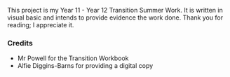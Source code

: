 <p>This project is my Year 11 - Year 12 Transition Summer Work. It is written in visual basic and intends to provide evidence the work done. Thank you for reading; I appreciate it.</p>
<h3>Credits</h3>
<ul>
  <li>Mr Powell for the Transition Workbook</li>
  <li>Alfie Diggins-Barns for providing a digital copy</li>
</ul>
